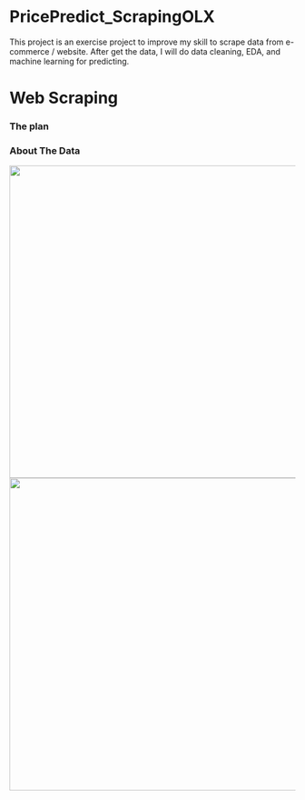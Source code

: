 # PricePredict_ScrapingOLX
This project is an exercise project to improve my skill to scrape data from e-commerce / website. After get the data, I will do data cleaning, EDA, and machine learning for predicting.

# Web Scraping

### The plan

### About The Data
<center><img src="https://github.com/agunggnug/PricePredict_ScrapingOLX/blob/master/Pictures/Screen%20Shot%202020-06-03%20at%2009.48.54.png?raw=true" alt="" width="950" height="550"></center>
<center><img src="https://github.com/agunggnug/PricePredict_ScrapingOLX/blob/master/Pictures/Screen%20Shot%202020-06-03%20at%2009.51.11.png?raw=true" alt="" width="950" height="550"></center>
